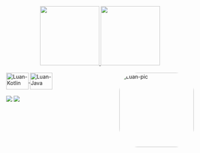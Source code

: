 <div align="center">
  <a href="https://github.com/LuanCasarotto">
  <img height="159em" src="https://github-readme-stats.vercel.app/api?username=LuanCasarotto&show_icons=true&theme=dark&include_all_commits=true&count_private=true"/>
  <img height="159em" src="https://github-readme-stats.vercel.app/api/top-langs/?username=LuanCasarotto&layout=compact&langs_count=7&theme=dark"/>
</div>
  
  <div style="display: inline_block"><br>
  <img align="center" alt="Luan-Kotlin" height="45" width="60" src="https://cdn.jsdelivr.net/gh/devicons/devicon/icons/kotlin/kotlin-original.svg">
  <img align="center" alt="Luan-Java" height="45" width="60" src="https://cdn.jsdelivr.net/gh/devicons/devicon/icons/java/java-original.svg">
  <img align="right" alt="Luan-pic" height="200" style="border-radius:50px;" src="https://i.imgur.com/vU3JTB6.gif">
</div>

  </br>
  
<div> 
  <a href="https://www.instagram.com/luanmenegatti_/" target="_blank"><img src="https://img.shields.io/badge/-Instagram-%23E4405F?style=for-the-badge&logo=instagram&logoColor=white"           target="_blank"></a>
  <a href="www.linkedin.com/in/luan-casarotto" target="_blank"><img src="https://img.shields.io/badge/-LinkedIn-%230077B5?style=for-the-badge&logo=linkedin&logoColor=white"       target="_blank"></a> 
</div>
